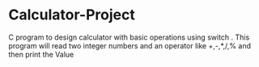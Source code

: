 # Calculator-Project
C program to design calculator with basic operations using switch . This program will read two integer numbers and an operator like +,-,*,/,% and then print the  Value
